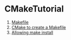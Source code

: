# CMakeTutorial
1. [Makefile](https://github.com/kyuhyunp/CMakeTutorial/pull/1)
2. [CMake to create a Makefile](https://github.com/kyuhyunp/CMakeTutorial/pull/2)
3. [Allowing make install](https://github.com/kyuhyunp/CMakeTutorial/pull/3)
